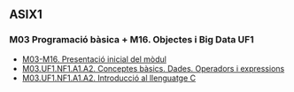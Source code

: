## ASIX1
### M03 Programació bàsica + M16. Objectes i Big Data UF1
*   [M03-M16. Presentació inicial del mòdul](https://pduran5.github.io/M03-M16_Presentacio_inicial.html)
*   [M03.UF1.NF1.A1.A2. Conceptes bàsics. Dades. Operadors i expressions](https://pduran5.github.io/M03.UF1.NF1.A1.A2.html)
*   [M03.UF1.NF1.A1.A2. Introducció al llenguatge C](https://pduran5.github.io/M03.UF1.NF1.A1.A2.Introducci%C3%B3%20al%20llenguatge%20C.html)
